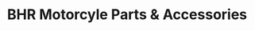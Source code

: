 ---
title: "BHR Motorcyle Parts & Accessories"
url: /quezon-city/bhr-motorcyle-parts-und-accessories/
shop: Motorrad
---